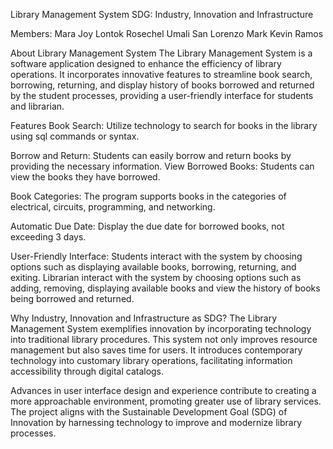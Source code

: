 Library Management System
SDG: Industry, Innovation and Infrastructure

Members:
Mara Joy Lontok
Rosechel Umali San Lorenzo
Mark Kevin Ramos

About Library Management System
The Library Management System is a software application designed to enhance the efficiency of library operations. It incorporates innovative features to streamline book search, borrowing, returning, and display history of books borrowed and returned by the student processes, providing a user-friendly interface for students and librarian.

Features
Book Search: Utilize technology to search for books in the library using sql commands or syntax.

Borrow and Return: Students can easily borrow and return books by providing the necessary information.
View Borrowed Books: Students can view the books they have borrowed.

Book Categories: The program supports books in the categories of electrical, circuits, programming, and networking.

Automatic Due Date: Display the due date for borrowed books, not exceeding 3 days.

User-Friendly Interface: Students interact with the system by choosing options such as displaying available books, borrowing, returning, and exiting. Librarian interact with the system by choosing options such as adding, removing, displaying available books and view the history of books being borrowed and returned.

Why Industry, Innovation and Infrastructure as SDG?
The Library Management System exemplifies innovation by incorporating technology into traditional library procedures. This system not only improves resource management but also saves time for users. It introduces contemporary technology into customary library operations, facilitating information accessibility through digital catalogs.

Advances in user interface design and experience contribute to creating a more approachable environment, promoting greater use of library services. The project aligns with the Sustainable Development Goal (SDG) of Innovation by harnessing technology to improve and modernize library processes.
  
